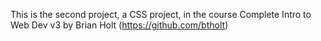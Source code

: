 This is the second project, a CSS project, in the course Complete Intro to Web Dev v3 by Brian Holt (https://github.com/btholt)